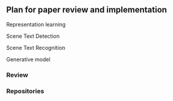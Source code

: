 ## Plan for paper review and implementation 

Representation learning

Scene Text Detection

Scene Text Recognition

Generative model

### Review

### Repositories



